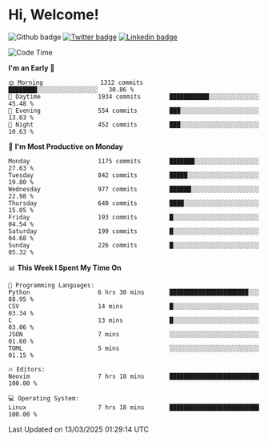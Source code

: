   # Hi, Welcome!
  ![Github badge](https://img.shields.io/github/followers/kraken-afk.svg?style=social&label=Follow&maxAge=2592000)
  [![Twitter badge](https://img.shields.io/badge/-Twitter-00acee?style=flat-square&logo=Twitter&logoColor=white)](https://twitter.com/trshppl)
  [![Linkedin badge](https://img.shields.io/badge/LinkedIn-0077B5?style=flat-square&logo=linkedin&logoColor=white)](https://www.linkedin.com/in/noveanrer)
<!--START_SECTION:waka-->
![Code Time](http://img.shields.io/badge/Code%20Time-838%20hrs%2051%20mins-blue)

**I'm an Early 🐤** 

```text
🌞 Morning                1312 commits        ████████░░░░░░░░░░░░░░░░░   30.86 % 
🌆 Daytime                1934 commits        ███████████░░░░░░░░░░░░░░   45.48 % 
🌃 Evening                554 commits         ███░░░░░░░░░░░░░░░░░░░░░░   13.03 % 
🌙 Night                  452 commits         ███░░░░░░░░░░░░░░░░░░░░░░   10.63 % 
```
📅 **I'm Most Productive on Monday** 

```text
Monday                   1175 commits        ███████░░░░░░░░░░░░░░░░░░   27.63 % 
Tuesday                  842 commits         █████░░░░░░░░░░░░░░░░░░░░   19.80 % 
Wednesday                977 commits         ██████░░░░░░░░░░░░░░░░░░░   22.98 % 
Thursday                 640 commits         ████░░░░░░░░░░░░░░░░░░░░░   15.05 % 
Friday                   193 commits         █░░░░░░░░░░░░░░░░░░░░░░░░   04.54 % 
Saturday                 199 commits         █░░░░░░░░░░░░░░░░░░░░░░░░   04.68 % 
Sunday                   226 commits         █░░░░░░░░░░░░░░░░░░░░░░░░   05.32 % 
```


📊 **This Week I Spent My Time On** 

```text
💬 Programming Languages: 
Python                   6 hrs 30 mins       ██████████████████████░░░   88.95 % 
CSV                      14 mins             █░░░░░░░░░░░░░░░░░░░░░░░░   03.34 % 
C                        13 mins             █░░░░░░░░░░░░░░░░░░░░░░░░   03.06 % 
JSON                     7 mins              ░░░░░░░░░░░░░░░░░░░░░░░░░   01.60 % 
TOML                     5 mins              ░░░░░░░░░░░░░░░░░░░░░░░░░   01.15 % 

🔥 Editors: 
Neovim                   7 hrs 18 mins       █████████████████████████   100.00 % 

💻 Operating System: 
Linux                    7 hrs 18 mins       █████████████████████████   100.00 % 
```


 Last Updated on 13/03/2025 01:29:14 UTC
<!--END_SECTION:waka-->